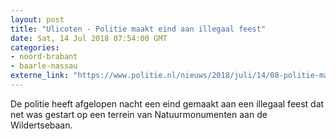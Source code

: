 ```yaml
---
layout: post
title: "Ulicoten - Politie maakt eind aan illegaal feest"
date: Sat, 14 Jul 2018 07:54:00 GMT
categories: 
- noord-brabant 
- baarle-nassau 
externe_link: "https://www.politie.nl/nieuws/2018/juli/14/08-politie-maakt-eind-aan-illegaal-feest.html"
---
```


De politie heeft afgelopen nacht een eind gemaakt aan een illegaal feest dat net was gestart op een terrein van Natuurmonumenten aan de Wildertsebaan.
